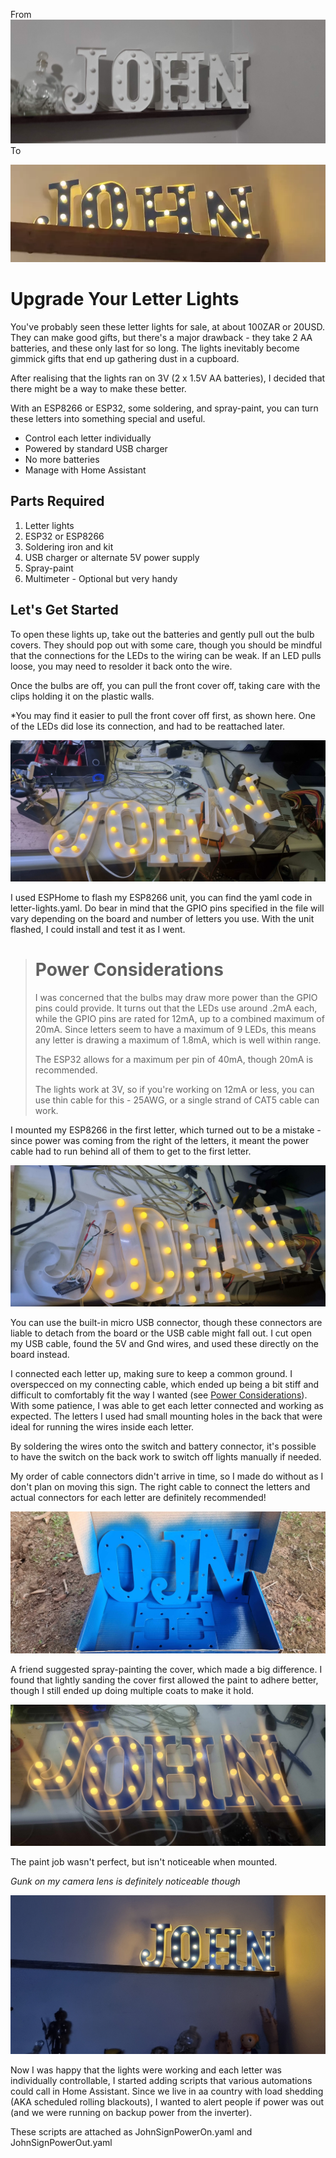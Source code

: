 From
![Picture of letter light](20230620-222533.jpg)
To

![Picture of improved light](SignVideo.webp)
# Upgrade Your Letter Lights

You've probably seen these letter lights for sale, at about 100ZAR or 20USD. They can make good gifts, but there's a 
major drawback - they take 2 AA batteries, and these only last for so long. The lights inevitably become gimmick
gifts that end up gathering dust in a cupboard. 

After realising that the lights ran on  3V (2 x 1.5V AA batteries), I decided that there might be a way to make these 
better.

With an ESP8266 or ESP32, some soldering, and spray-paint, you can turn these letters into something special and 
useful.

- Control each letter individually
- Powered by standard USB charger
- No more batteries
- Manage with Home Assistant

## Parts Required

1. Letter lights
2. ESP32 or ESP8266
3. Soldering iron and kit
4. USB charger or alternate 5V power supply
5. Spray-paint
6. Multimeter - Optional but very handy 

## Let's Get Started

To open these lights up, take out the batteries and gently pull out the bulb covers. They should pop out with some care,
though you should be mindful that the connections for the LEDs to the wiring can be weak. If an LED pulls loose, you may 
need to resolder it back onto the wire.

Once the bulbs are off, you can pull the front cover off, taking care with the clips holding it on the plastic walls.

*You may find it easier to pull the front cover off first, as shown here. One of the LEDs did lose its connection, and 
had to be reattached later.

![Light covers being removed](20230620-214610.jpg)

I used ESPHome to flash my ESP8266 unit, you can find the yaml code in letter-lights.yaml. Do bear in mind that the GPIO
pins specified in the file will vary depending on the board and number of letters you use. With the unit flashed, I 
could install and test it as I went.

> # Power Considerations
> 
> I was concerned that the bulbs may draw more power than the GPIO pins could provide. It turns out that the LEDs 
> use around .2mA each, while the GPIO pins are rated for 12mA, up to a combined maximum of 20mA. Since letters 
> seem to have a maximum of 9 LEDs, this means any letter is drawing a maximum of 1.8mA, which is well within range.
> 
>The ESP32 allows for a maximum per pin of 40mA, though 20mA is recommended.
> 
> The lights work at 3V, so if you're working on 12mA or less, you can use thin cable for this - 25AWG, or a single 
> strand of CAT5 cable can work. 

I mounted my ESP8266 in the first letter, which turned out to be a mistake - since power was coming from the right of
the letters, it meant the power cable had to run behind all of them to get to the first letter. 

![ESP8266 in place](20230620-214913.jpg)

You can use the built-in micro USB connector, though these connectors are liable to detach from the board or the USB 
cable might fall out. I cut open my USB cable, found the 5V and Gnd wires, and used these directly on the board instead.  

I connected each letter up, making sure to keep a common ground. I overspecced on my connecting cable, which ended
up being a bit stiff and difficult to comfortably fit the way I wanted (see 
[Power Considerations](#power-considerations)). With some patience, I was able to get each letter connected and working 
as expected. The letters I used had small mounting holes in the back that were ideal for running the wires inside each 
letter. 

By soldering the wires onto the switch and battery connector, it's possible to have the switch on the back work to 
switch off lights manually if needed. 

My order of cable connectors didn't arrive in time, so I made do without as I don't plan on moving this sign. The
right cable to connect the letters and actual connectors for each letter are definitely recommended!

![Applying spraypaint](20230621-153329.jpg)

A friend suggested spray-painting the cover, which made a big difference. I found that lightly sanding the cover first 
allowed the paint to adhere better, though I still ended up doing multiple coats to make it hold. 

![Ready to mount](20230621-181803.jpg)

The paint job wasn't perfect, but isn't noticeable when mounted. 

*Gunk on my camera lens is definitely noticeable though* 

![Picture of improved light](20230621-221324.jpg)

Now I was happy that the lights were working and each letter was individually controllable, I started adding scripts 
that various automations could call in Home Assistant. Since we live in aa country with load shedding (AKA scheduled 
rolling blackouts), I wanted to alert people if power was out (and we were running on backup power from the inverter). 

These scripts are attached as JohnSignPowerOn.yaml and JohnSignPowerOut.yaml